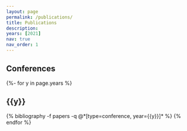 ```yaml
---
layout: page
permalink: /publications/
title: Publications
description: 
years: [2021]
nav: true
nav_order: 1
---
```

<!-- _pages/publications.md -->

## Conferences

<div class="publications">

{%- for y in page.years %}
  <h2 class="year">{{y}}</h2>
  {% bibliography -f papers -q @*[type=conference, year={{y}}]* %}
{% endfor %}

</div>
